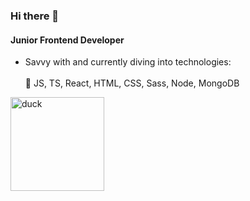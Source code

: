 <h3>Hi there 👋</h3> <p align='right'>    
<h4>Junior Frontend Developer</h4> 

- Savvy with and currently diving into technologies:<br><br>
  🌱 JS, TS, React, HTML, CSS, Sass, Node, MongoDB

<img width="150" alt="duck" src="https://github.com/marrcelp/marrcelp/assets/135044066/77a11f88-4864-47b1-ae31-622a74f9f336"> </p>    

